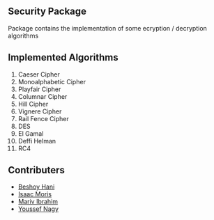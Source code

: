 ## Security Package
Package contains the implementation of some ecryption / decryption algorithms

## Implemented Algorithms
1) Caeser Cipher
2) Monoalphabetic Cipher
3) Playfair Cipher
4) Columnar Cipher
5) Hill Cipher
6) Vignere Cipher
7) Rail Fence Cipher
8) DES
9) El Gamal
10) Deffi Helman
11) RC4

## Contributers
- [Beshoy Hani](https://github.com/BeshoyHani)
- [Isaac Moris](https://github.com/IsaacMoris)
- [Mariv Ibrahim](https://github.com/Riva1412)
- [Youssef Nagy](https://github.com/josefnagy1999)